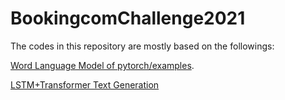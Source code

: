 # BookingcomChallenge2021

The codes in this repository are mostly based on the followings:

[Word Language Model of pytorch/examples](https://github.com/pytorch/examples/tree/490243127c02a5ea3348fa4981ecd7e9bcf6144c/word_language_model).

[LSTM+Transformer Text Generation](https://github.com/tanikawa04/lstm-transformer)

